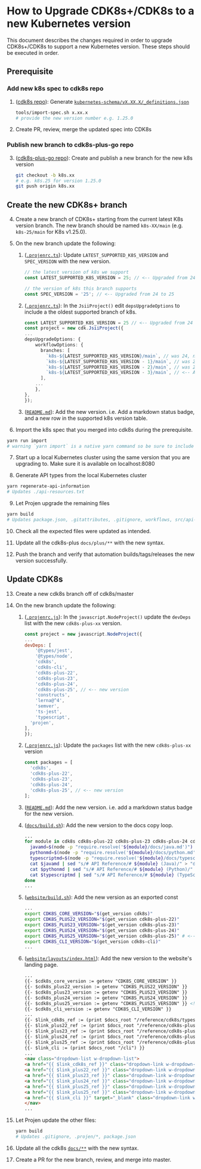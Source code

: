 # How to Upgrade CDK8s+/CDK8s to a new Kubernetes version

This document describes the changes required in order to upgrade CDK8s+/CDK8s to support a new Kubernetes version. These steps should be executed in order.

## Prerequisite

### Add new k8s spec to cdk8s repo

1. ([cdk8s repo](https://github.com/cdk8s-team/cdk8s)): Generate [`kubernetes-schema/vX.XX.X/_definitions.json`](https://github.com/cdk8s-team/cdk8s/tree/master/kubernetes-schemas)

    ```sh
    tools/import-spec.sh x.xx.x
    # provide the new version number e.g. 1.25.0
    ```

2. Create PR, review, merge the updated spec into CDK8s

### Publish new branch to cdk8s-plus-go repo

3. ([cdk8s-plus-go repo](https://github.com/cdk8s-team/cdk8s-plus-go)): Create and publish a new branch for the new k8s version

    ```sh
    git checkout -b k8s.xx
    # e.g. k8s.25 for version 1.25.0
    git push origin k8s.xx
    ```

## Create the new CDK8s+ branch

4. Create a new branch of CDK8s+ starting from the current latest K8s version branch. The new branch should be named `k8s-XX/main` (e.g. `k8s-25/main` for K8s v1.25.0).

5. On the new branch update the following:

     1. ([`.projenrc.ts`](https://github.com/cdk8s-team/cdk8s-plus/blob/k8s-24/main/.projenrc.ts)): Update `LATEST_SUPPORTED_K8S_VERSION` and `SPEC_VERSION` with the new version.

        ```ts
        // the latest version of k8s we support
        const LATEST_SUPPORTED_K8S_VERSION = 25; // <-- Upgraded from 24 to 25

        // the version of k8s this branch supports
        const SPEC_VERSION = '25'; // <-- Upgraded from 24 to 25
        ```

     2. ([`.projenrc.ts`](https://github.com/cdk8s-team/cdk8s-plus/blob/k8s-24/main/.projenrc.ts)): In the `JsiiProject()` edit `depsUpgradeOptions` to include a the oldest supported branch of k8s.

        ```ts
        const LATEST_SUPPORTED_K8S_VERSION = 25 // <-- Upgraded from 24 to 25
        const project = new cdk.JsiiProject({
        ...
        depsUpgradeOptions: {
            workflowOptions: {
              branches: [
                `k8s-${LATEST_SUPPORTED_K8S_VERSION}/main`, // was 24, now is 25
                `k8s-${LATEST_SUPPORTED_K8S_VERSION - 1}/main`, // was 23, now is 24
                `k8s-${LATEST_SUPPORTED_K8S_VERSION - 2}/main`, // was 22, now is 23
                `k8s-${LATEST_SUPPORTED_K8S_VERSION - 3}/main`, // <-- Add this branch so that v22 is still supported.
              ],
            ...
            },
        },
        });
        ```

     3. ([`README.md`](https://github.com/cdk8s-team/cdk8s-plus/blob/k8s-24/main/README.md)): Add the new version. i.e. Add a markdown status badge, and a new row in the supported k8s version table.

6. Import the k8s spec that you merged into cdk8s during the prerequisite.

```sh
yarn run import
# warning `yarn import` is a native yarn command so be sure to include `run`
```

7. Start up a local Kubernetes cluster using the same version that you are upgrading to. Make sure it is available on localhost:8080

8. Generate API types from the local Kubernetes cluster

```sh
yarn regenerate-api-information
# Updates ./api-resources.txt
```

9. Let Projen upgrade the remaining files

```sh
yarn build
# Updates package.json, .gitattributes, .gitignore, workflows, src/api-resource.generated.ts, src/imports/k8s.ts, .projen/*
```

10. Check all the expected files were updated as intended.

11. Update all the cdk8s-plus `docs/plus/**` with the new syntax.

12. Push the branch and verify that automation builds/tags/releases the new version successfully.

## Update CDK8s

13. Create a new cdk8s branch off of cdk8s/master

14. On the new branch update the following:
     1. ([`.projenrc.js`](https://github.com/cdk8s-team/cdk8s/blob/master/.projenrc.js)): In the `javascript.NodeProject()` update the `devDeps` list with the new `cdk8s-plus-xx` version.

        ```js
        const project = new javascript.NodeProject({
        ...
        devDeps: [
            '@types/jest',
            '@types/node',
            'cdk8s',
            'cdk8s-cli',
            'cdk8s-plus-22',
            'cdk8s-plus-23',
            'cdk8s-plus-24',
            'cdk8s-plus-25', // <-- new version
            'constructs',
            'lerna@^4',
            'semver',
            'ts-jest',
            'typescript',
          'projen',
        ],
        });
        ```

    2.  ([`.projenrc.js`](https://github.com/cdk8s-team/cdk8s/blob/master/.projenrc.js)): Update the `packages` list with the new `cdk8s-plus-xx` version

        ```js
        const packages = [
          'cdk8s',
          'cdk8s-plus-22',
          'cdk8s-plus-23',
          'cdk8s-plus-24',
          'cdk8s-plus-25', // <-- new version
        ];
        ```

    3. ([`README.md`](https://github.com/cdk8s-team/cdk8s/blob/master/README.md)): Add the new version. i.e. add a markdown status badge for the new version.

    4. ([`docs/build.sh`](https://github.com/cdk8s-team/cdk8s/blob/master/docs/build.sh)): Add the new version to the docs copy loop.

        ```bash
        ...
        for module in cdk8s cdk8s-plus-22 cdk8s-plus-23 cdk8s-plus-24 cdk8s-plus-25; do # <-- added cdk8s-plus-25
          javamd=$(node -p "require.resolve('${module}/docs/java.md')")
          pythonmd=$(node -p "require.resolve('${module}/docs/python.md')")
          typescriptmd=$(node -p "require.resolve('${module}/docs/typescript.md')")
          cat $javamd | sed "s/# API Reference/# ${module} (Java)/" > "docs/reference/${module}/java.md"
          cat $pythonmd | sed "s/# API Reference/# ${module} (Python)/" > "docs/reference/${module}/python.md"
          cat $typescriptmd | sed "s/# API Reference/# ${module} (TypeScript)/" > "docs/reference/${module}/typescript.md"
        done
        ...
        ```

    5.  ([`website/build.sh`](https://github.com/cdk8s-team/cdk8s/blob/master/website/build.sh)): Add the new version as an exported const

        ```bash
        ...
        export CDK8S_CORE_VERSION="$(get_version cdk8s)"
        export CDK8S_PLUS22_VERSION="$(get_version cdk8s-plus-22)"
        export CDK8S_PLUS23_VERSION="$(get_version cdk8s-plus-23)"
        export CDK8S_PLUS24_VERSION="$(get_version cdk8s-plus-24)"
        export CDK8S_PLUS25_VERSION="$(get_version cdk8s-plus-25)" # <-- new version
        export CDK8S_CLI_VERSION="$(get_version cdk8s-cli)"
        ...
        ```

    6. ([`website/layouts/index.html`](https://github.com/cdk8s-team/cdk8s/blob/master/website/layouts/index.html)): Add the new version to the website's landing page.

        ```html
        ...
        {{- $cdk8s_core_version := getenv "CDK8S_CORE_VERSION" }}
        {{- $cdk8s_plus22_version := getenv "CDK8S_PLUS22_VERSION" }}
        {{- $cdk8s_plus23_version := getenv "CDK8S_PLUS23_VERSION" }}
        {{- $cdk8s_plus24_version := getenv "CDK8S_PLUS24_VERSION" }}
        {{- $cdk8s_plus25_version := getenv "CDK8S_PLUS25_VERSION" }} <!-- New version -->
        {{- $cdk8s_cli_version := getenv "CDK8S_CLI_VERSION" }}
        ...
        {{- $link_cdk8s_ref := (print $docs_root "/reference/cdk8s/typescript") }}
        {{- $link_plus22_ref := (print $docs_root "/reference/cdk8s-plus-22/typescript") }}
        {{- $link_plus23_ref := (print $docs_root "/reference/cdk8s-plus-23/typescript") }}
        {{- $link_plus24_ref := (print $docs_root "/reference/cdk8s-plus-24/typescript") }}
        {{- $link_plus25_ref := (print $docs_root "/reference/cdk8s-plus-25/typescript") }} <!-- New version -->
        {{- $link_cli := (print $docs_root "/cli") }}
        ...
        <nav class="dropdown-list w-dropdown-list">
        <a href="{{ $link_cdk8s_ref }}" class="dropdown-link w-dropdown-link">cdk8s  ({{ $cdk8s_core_version }})</a>
        <a href="{{ $link_plus22_ref }}" class="dropdown-link w-dropdown-link">cdk8s-plus-22  ({{ $cdk8s_plus22_version }})</a>
        <a href="{{ $link_plus23_ref }}" class="dropdown-link w-dropdown-link">cdk8s-plus-23  ({{ $cdk8s_plus23_version }})</a>
        <a href="{{ $link_plus24_ref }}" class="dropdown-link w-dropdown-link">cdk8s-plus-24  ({{ $cdk8s_plus24_version }})</a>
        <a href="{{ $link_plus25_ref }}" class="dropdown-link w-dropdown-link">cdk8s-plus-24  ({{ $cdk8s_plus24_version }})</a>
        <a href="{{ $link_plus25_ref }}" class="dropdown-link w-dropdown-link">cdk8s-plus-25  ({{ $cdk8s_plus25_version }})</a> <!-- New version -->
        <a href="{{ $link_cli }}" target="_blank" class="dropdown-link w-dropdown-link">cdk8s-cli ({{ $cdk8s_cli_version }})<a>
        </nav>
        ...
        ```

15. Let Projen update the other files:

    ```sh
    yarn build
    # Updates .gitignore, .projen/*, package.json
    ```

16. Update all the cdk8s [`docs/**`](https://github.com/cdk8s-team/cdk8s/tree/master/docs) with the new syntax.

17. Create a PR for the new branch, review, and merge into master.
